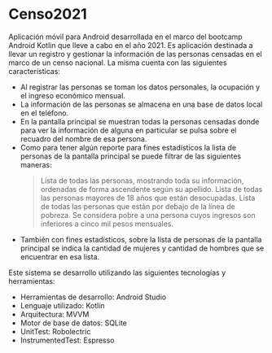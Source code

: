 # Censo2021
Aplicación móvil para Android desarrollada en el marco del bootcamp Android Kotlin que lleve a cabo en el año 2021. 
Es aplicación destinada a llevar un registro y gestionar la información de las personas censadas en el marco de un censo nacional. La misma cuenta con las siguientes características:
- Al registrar las personas se toman los datos personales, la ocupación y el ingreso económico mensual.
- La información de las personas se almacena en una base de datos local en el teléfono.
- En la pantalla principal se muestran todas la personas censadas donde para ver la información de alguna en particular se pulsa sobre el recuadro del nombre de esa persona.
- Como para tener algún reporte para fines estadísticos la lista de personas de la pantalla principal se puede filtrar de las siguientes maneras:
  > Lista de todas las personas, mostrando toda su información, ordenadas de forma ascendente según su apellido.
  > Lista de todas las personas mayores de 18 años que están desocupadas.
  > Lista de todas las personas que están por debajo de la línea de pobreza. Se considera pobre a una persona cuyos ingresos son inferiores a cinco mil pesos mensuales.
- También con fines estadísticos, sobre la lista de personas de la pantalla principal se indica la cantidad de mujeres y cantidad de hombres que se encuentrar en esa lista.

Este sistema se desarrollo utilizando las siguientes tecnologías y herramientas:
- Herramientas de desarrollo: Android Studio
- Lenguaje utilizado: Kotlin
- Arquitectura: MVVM
- Motor de base de datos: SQLite
- UnitTest: Robolectric
- InstrumentedTest: Espresso
